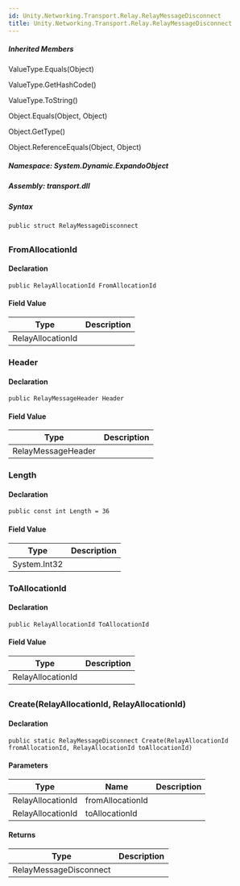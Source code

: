 ```yaml
---  
id: Unity.Networking.Transport.Relay.RelayMessageDisconnect  
title: Unity.Networking.Transport.Relay.RelayMessageDisconnect  
---
```


<div class="markdown level0 summary">

</div>

<div class="markdown level0 conceptual">

</div>

<div class="inheritedMembers">

##### Inherited Members

<div>

ValueType.Equals(Object)

</div>

<div>

ValueType.GetHashCode()

</div>

<div>

ValueType.ToString()

</div>

<div>

Object.Equals(Object, Object)

</div>

<div>

Object.GetType()

</div>

<div>

Object.ReferenceEquals(Object, Object)

</div>

</div>

##### **Namespace**: System.Dynamic.ExpandoObject

##### **Assembly**: transport.dll

##### Syntax

``` lang-csharp
public struct RelayMessageDisconnect
```

## 

### FromAllocationId

<div class="markdown level1 summary">

</div>

<div class="markdown level1 conceptual">

</div>

#### Declaration

``` lang-csharp
public RelayAllocationId FromAllocationId
```

#### Field Value

| Type              | Description |
|-------------------|-------------|
| RelayAllocationId |             |

### Header

<div class="markdown level1 summary">

</div>

<div class="markdown level1 conceptual">

</div>

#### Declaration

``` lang-csharp
public RelayMessageHeader Header
```

#### Field Value

| Type               | Description |
|--------------------|-------------|
| RelayMessageHeader |             |

### Length

<div class="markdown level1 summary">

</div>

<div class="markdown level1 conceptual">

</div>

#### Declaration

``` lang-csharp
public const int Length = 36
```

#### Field Value

| Type         | Description |
|--------------|-------------|
| System.Int32 |             |

### ToAllocationId

<div class="markdown level1 summary">

</div>

<div class="markdown level1 conceptual">

</div>

#### Declaration

``` lang-csharp
public RelayAllocationId ToAllocationId
```

#### Field Value

| Type              | Description |
|-------------------|-------------|
| RelayAllocationId |             |

## 

### Create(RelayAllocationId, RelayAllocationId)

<div class="markdown level1 summary">

</div>

<div class="markdown level1 conceptual">

</div>

#### Declaration

``` lang-csharp
public static RelayMessageDisconnect Create(RelayAllocationId fromAllocationId, RelayAllocationId toAllocationId)
```

#### Parameters

| Type              | Name             | Description |
|-------------------|------------------|-------------|
| RelayAllocationId | fromAllocationId |             |
| RelayAllocationId | toAllocationId   |             |

#### Returns

| Type                   | Description |
|------------------------|-------------|
| RelayMessageDisconnect |             |

